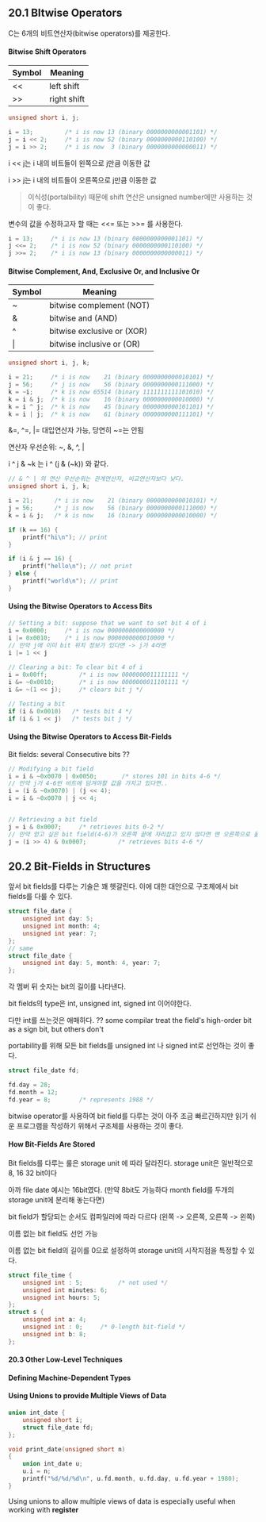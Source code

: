 ## 20.1 BItwise Operators

C는 6개의 비트연산자(bitwise operators)를 제공한다.

#### Bitwise Shift Operators

| Symbol | Meaning     |
| ------ | ----------- |
| <<     | left shift  |
| >>     | right shift |

```C
unsigned short i, j;

i = 13;			/* i is now 13 (binary 0000000000001101) */
j = i << 2;		/* i is now 52 (binary 0000000000110100) */
j = i >> 2;		/* i is now  3 (binary 0000000000000011) */
```

i << j는 i 내의 비트들이 왼쪽으로 j만큼 이동한 값

i >> j는 i 내의 비트들이 오른쪽으로 j만큼 이동한 값

> 이식성(portalbility) 때문에 shift 연산은 unsigned number에만 사용하는 것이 좋다.

변수의 값을 수정하고자 할 때는 <<= 또는 >>= 를 사용한다.

```C
i = 13;		/* i is now 13 (binary 0000000000001101) */
j <<= 2;	/* i is now 52 (binary 0000000000110100) */
j >>= 2;	/* i is now 13 (binary 0000000000000011) */ 
```

#### Bitwise Complement, And, Exclusive Or, and Inclusive Or

| Symbol | Meaning                    |
| ------ | -------------------------- |
| ~      | bitwise complement (NOT)   |
| &      | bitwise and (AND)          |
| ^      | bitwise exclusive or (XOR) |
| \|     | bitwise inclusive or (OR)  |

```C
unsigned short i, j, k;

i = 21;		/* i is now    21 (binary 0000000000010101) */
j = 56;		/* j is now    56 (binary 0000000000111000) */
k = ~i;		/* k is now 65514 (binary 1111111111101010) */
k = i & j;	/* k is now    16 (binary 0000000000010000) */
k = i ^ j;	/* k is now    45 (binary 0000000000101101) */
k = i | j;	/* k is now    61 (binary 0000000000111101) */
```

&=, ^=, |= 대입연산자 가능, 당연히 ~=는 안됨

연산자 우선순위: ~, &, ^, | 

i ^ j & ~k 는 i ^ (j & (~k)) 와 같다.

```C
// & ^ | 의 연산 우선순위는 관계연산자, 비교연산자보다 낮다.
unsigned short i, j, k;

i = 21;      /* i is now    21 (binary 0000000000010101) */
j = 56;      /* j is now    56 (binary 0000000000111000) */
k = i & j;   /* k is now    16 (binary 0000000000010000) */

if (k == 16) {
    printf("hi\n"); // print
}

if (i & j == 16) {
    printf("hello\n"); // not print
} else {
    printf("world\n"); // print
}
```

#### Using the Bitwise Operators to Access Bits

```C
// Setting a bit: suppose that we want to set bit 4 of i
i = 0x0000;		/* i is now 0000000000000000 */
i |= 0x0010;	/* i is now 0000000000010000 */
// 만약 j에 이미 bit 위치 정보가 있다면 -> j가 4라면
i |= 1 << j
    
// Clearing a bit: To clear bit 4 of i
i = 0x00ff;			/* i is now 0000000011111111 */
i &= ~0x0010;		/* i is now 0000000011101111 */
i &= ~(1 << j);		/* clears bit j */

// Testing a bit
if (i & 0x0010)   /* tests bit 4 */
if (i & 1 << j)   /* tests bit j */
```

#### Using the Bitwise Operators to Access Bit-Fields

Bit fields: several Consecutive bits ??

```C
// Modifying a bit field
i = i & ~0x0070 | 0x0050;		/* stores 101 in bits 4-6 */
// 만약 j가 4-6번 비트에 담겨야할 값을 가지고 있다면..
i = (i & ~0x0070) | (j << 4);
i = i & ~0x0070 | j << 4;


// Retrieving a bit field
j = i & 0x0007;		/* retrieves bits 0-2 */
// 만약 얻고 싶은 bit field(4-6)가 오른쪽 끝에 자리잡고 있지 않다면 맨 오른쪽으로 옮겨주고 값을 얻는다
j = (i >> 4) & 0x0007;         /* retrieves bits 4-6 */

```



## 20.2 Bit-Fields in Structures

앞서 bit fields를 다루는 기술은 꽤 헷갈린다. 이에 대한 대안으로 구조체에서 bit fields를 다룰 수 있다.

```C
struct file_date {
    unsigned int day: 5;
    unsigned int month: 4;
    unsigned int year: 7;
};
// same
struct file_date {
    unsigned int day: 5, month: 4, year: 7;
};
```

각 멤버 뒤 숫자는 bit의 길이를 나타낸다.

bit fields의 type은 int, unsigned int, signed int 이어야한다. 

다만 int를 쓰는것은 애매하다. ?? some compilar treat the field's high-order bit as a sign bit, but others don't

portability를 위해 모든 bit fields를  unsigned int 나 signed int로 선언하는 것이 좋다.

```C
struct file_date fd;

fd.day = 28;
fd.month = 12;
fd.year = 8;		/* represents 1988 */
```

bitwise operator를 사용하여 bit field를 다루는 것이 아주 조금 빠르긴하지만 읽기 쉬운 프로그램을 작성하기 위해서 구조체를 사용하는 것이 좋다.

#### How Bit-Fields Are Stored

Bit fields를 다루는 룰은 storage unit 에 따라 달라진다. storage unit은 일반적으로 8, 16 32 bit이다

아까 file date 예시는 16bit였다. (만약 8bit도 가능하다 month field를 두개의 storage unit에 분리해 놓는다면)

bit field가 할당되는 순서도 컴파일러에 따라 다르다 (왼쪽 -> 오른쪽,  오른쪽 -> 왼쪽)

이름 없는 bit field도 선언 가능

이름 없는 bit field의 길이를 0으로 설정하여 storage unit의 시작지점을  특정할 수 있다.

```C
struct file_time {
    unsigned int : 5;          /* not used */
    unsigned int minutes: 6;
    unsigned int hours: 5;
};
struct s {
    unsigned int a: 4;
    unsigned int : 0;     /* 0-length bit-field */
    unsigned int b: 8;
};
```

#### 20.3 Other Low-Level Techniques

#### Defining Machine-Dependent Types

#### Using Unions to provide Multiple Views of Data

```C
union int_date {
    unsigned short i;
    struct file_date fd;
};

void print_date(unsigned short n) 
{
    union int_date u;
    u.i = n;
    printf("%d/%d/%d\n", u.fd.month, u.fd.day, u.fd.year + 1980);
}
```

Using unions to allow multiple views of data is especially useful when working with **register** 
